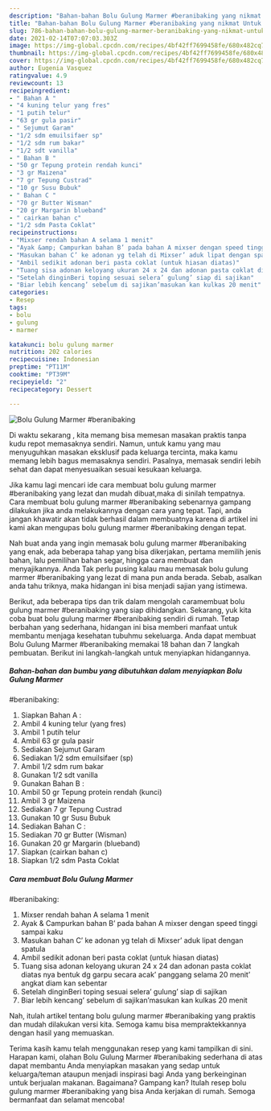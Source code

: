 ```yaml
---
description: "Bahan-bahan Bolu Gulung Marmer #beranibaking yang nikmat Untuk Jualan"
title: "Bahan-bahan Bolu Gulung Marmer #beranibaking yang nikmat Untuk Jualan"
slug: 786-bahan-bahan-bolu-gulung-marmer-beranibaking-yang-nikmat-untuk-jualan
date: 2021-02-14T07:07:03.303Z
image: https://img-global.cpcdn.com/recipes/4bf42ff7699458fe/680x482cq70/bolu-gulung-marmer-beranibaking-foto-resep-utama.jpg
thumbnail: https://img-global.cpcdn.com/recipes/4bf42ff7699458fe/680x482cq70/bolu-gulung-marmer-beranibaking-foto-resep-utama.jpg
cover: https://img-global.cpcdn.com/recipes/4bf42ff7699458fe/680x482cq70/bolu-gulung-marmer-beranibaking-foto-resep-utama.jpg
author: Eugenia Vasquez
ratingvalue: 4.9
reviewcount: 13
recipeingredient:
- " Bahan A "
- "4 kuning telur yang fres"
- "1 putih telur"
- "63 gr gula pasir"
- " Sejumut Garam"
- "1/2 sdm emuilsifaer sp"
- "1/2 sdm rum bakar"
- "1/2 sdt vanilla"
- " Bahan B "
- "50 gr Tepung protein rendah kunci"
- "3 gr Maizena"
- "7 gr Tepung Custrad"
- "10 gr Susu Bubuk"
- " Bahan C "
- "70 gr Butter Wisman"
- "20 gr Margarin blueband"
- " cairkan bahan c"
- "1/2 sdm Pasta Coklat"
recipeinstructions:
- "Mixser rendah bahan A selama 1 menit"
- "Ayak &amp; Campurkan bahan B’ pada bahan A mixser dengan speed tinggi sampai kaku"
- "Masukan bahan C’ ke adonan yg telah di Mixser’ aduk lipat dengan spatula"
- "Ambil sedikit adonan beri pasta coklat (untuk hiasan diatas)"
- "Tuang sisa adonan keloyang ukuran 24 x 24 dan adonan pasta coklat diatas nya bentuk dg garpu secara acak’ panggang selama 20 menit’ angkat diam kan sebentar"
- "Setelah dinginBeri toping sesuai selera’ gulung’ siap di sajikan"
- "Biar lebih kencang’ sebelum di sajikan’masukan kan kulkas 20 menit"
categories:
- Resep
tags:
- bolu
- gulung
- marmer

katakunci: bolu gulung marmer 
nutrition: 202 calories
recipecuisine: Indonesian
preptime: "PT11M"
cooktime: "PT39M"
recipeyield: "2"
recipecategory: Dessert

---
```



![Bolu Gulung Marmer
#beranibaking](https://img-global.cpcdn.com/recipes/4bf42ff7699458fe/680x482cq70/bolu-gulung-marmer-beranibaking-foto-resep-utama.jpg)

Di waktu  sekarang , kita memang bisa memesan masakan praktis tanpa kudu repot memasaknya sendiri. Namun, untuk kamu yang mau menyuguhkan masakan eksklusif pada keluarga tercinta, maka kamu memang lebih bagus memasaknya sendiri. Pasalnya, memasak sendiri lebih sehat dan dapat menyesuaikan sesuai kesukaan keluarga.

Jika kamu lagi mencari ide cara membuat bolu gulung marmer
#beranibaking yang lezat dan mudah dibuat,maka di sinilah tempatnya. Cara membuat bolu gulung marmer
#beranibaking  sebenarnya gampang dilakukan jika anda melakukannya dengan cara yang tepat. Tapi, anda jangan khawatir akan tidak berhasil dalam membuatnya 
karena di artikel ini kami akan mengupas bolu gulung marmer
#beranibaking dengan tepat.  



Nah buat anda yang ingin memasak bolu gulung marmer
#beranibaking yang enak, ada beberapa tahap yang bisa dikerjakan, pertama memilih jenis bahan, lalu pemilihan bahan segar, hingga cara membuat dan menyajikannya. Anda Tak perlu pusing kalau mau memasak bolu gulung marmer
#beranibaking yang lezat di mana pun anda berada. Sebab, asalkan anda  tahu triknya, maka hidangan ini bisa menjadi sajian yang istimewa.

Berikut, ada beberapa tips dan trik dalam mengolah caramembuat bolu gulung marmer
#beranibaking yang siap dihidangkan. Sekarang, yuk kita coba buat bolu gulung marmer
#beranibaking sendiri di rumah. Tetap berbahan yang sederhana, hidangan ini bisa memberi manfaat untuk membantu menjaga kesehatan tubuhmu sekeluarga. Anda dapat membuat Bolu Gulung Marmer
#beranibaking memakai 18 bahan dan 7 langkah pembuatan. Berikut ini langkah-langkah untuk menyiapkan hidangannya.

<!--inarticleads1-->

##### Bahan-bahan dan bumbu yang dibutuhkan dalam menyiapkan Bolu Gulung Marmer
#beranibaking:

1. Siapkan  Bahan A :
1. Ambil 4 kuning telur (yang fres)
1. Ambil 1 putih telur
1. Ambil 63 gr gula pasir
1. Sediakan  Sejumut Garam
1. Sediakan 1/2 sdm emuilsifaer (sp)
1. Ambil 1/2 sdm rum bakar
1. Gunakan 1/2 sdt vanilla
1. Gunakan  Bahan B :
1. Ambil 50 gr Tepung protein rendah (kunci)
1. Ambil 3 gr Maizena
1. Sediakan 7 gr Tepung Custrad
1. Gunakan 10 gr Susu Bubuk
1. Sediakan  Bahan C :
1. Sediakan 70 gr Butter (Wisman)
1. Gunakan 20 gr Margarin (blueband)
1. Siapkan  (cairkan bahan c)
1. Siapkan 1/2 sdm Pasta Coklat




<!--inarticleads2-->

##### Cara membuat Bolu Gulung Marmer
#beranibaking:

1. Mixser rendah bahan A selama 1 menit
1. Ayak &amp; Campurkan bahan B’ pada bahan A mixser dengan speed tinggi sampai kaku
1. Masukan bahan C’ ke adonan yg telah di Mixser’ aduk lipat dengan spatula
1. Ambil sedikit adonan beri pasta coklat (untuk hiasan diatas)
1. Tuang sisa adonan keloyang ukuran 24 x 24 dan adonan pasta coklat diatas nya bentuk dg garpu secara acak’ panggang selama 20 menit’ angkat diam kan sebentar
1. Setelah dinginBeri toping sesuai selera’ gulung’ siap di sajikan
1. Biar lebih kencang’ sebelum di sajikan’masukan kan kulkas 20 menit




Nah, itulah artikel tentang  bolu gulung marmer
#beranibaking  yang praktis dan mudah dilakukan versi kita. Semoga kamu bisa mempraktekkannya dengan hasil yang memuaskan. 

Terima kasih kamu telah menggunakan resep yang kami tampilkan di sini. Harapan kami, olahan  Bolu Gulung Marmer
#beranibaking sederhana di atas dapat membantu Anda menyiapkan masakan yang sedap untuk keluarga/teman ataupun menjadi inspirasi bagi Anda yang berkeinginan untuk berjualan makanan. Bagaimana? Gampang kan? Itulah resep bolu gulung marmer
#beranibaking yang bisa Anda kerjakan di rumah. Semoga bermanfaat dan selamat mencoba!

